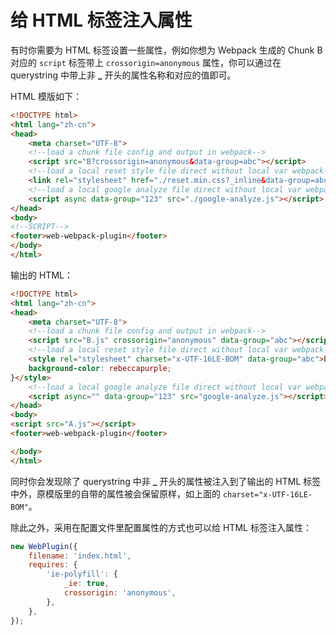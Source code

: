 # 给 HTML 标签注入属性

有时你需要为 HTML 标签设置一些属性，例如你想为 Webpack 生成的 Chunk B 对应的 `script` 标签带上 `crossorigin=anonymous` 属性，你可以通过在 querystring 中带上非 **\_** 开头的属性名称和对应的值即可。

HTML 模版如下：

```html
<!DOCTYPE html>
<html lang="zh-cn">
<head>
	<meta charset="UTF-8">
	<!--load a chunk file config and output in webpack-->
	<script src="B?crossorigin=anonymous&data-group=abc"></script>
	<!--load a local reset style file direct without local var webpack-->
	<link rel="stylesheet" href="./reset.min.css?_inline&data-group=abc" charset="x-UTF-16LE-BOM">
	<!--load a local google analyze file direct without local var webpack-->
	<script async data-group="123" src="./google-analyze.js"></script>
</head>
<body>
<!--SCRIPT-->
<footer>web-webpack-plugin</footer>
</body>
</html>
```

输出的 HTML：

```html
<!DOCTYPE html>
<html lang="zh-cn">
<head>
	<meta charset="UTF-8">
	<!--load a chunk file config and output in webpack-->
	<script src="B.js" crossorigin="anonymous" data-group="abc"></script>
	<!--load a local reset style file direct without local var webpack-->
	<style rel="stylesheet" charset="x-UTF-16LE-BOM" data-group="abc">body {
    background-color: rebeccapurple;
}</style>
	<!--load a local google analyze file direct without local var webpack-->
	<script async="" data-group="123" src="google-analyze.js"></script>
</head>
<body>
<script src="A.js"></script>
<footer>web-webpack-plugin</footer>

</body>
</html>
```

同时你会发现除了 querystring 中非 **\_** 开头的属性被注入到了输出的 HTML 标签中外，原模版里的自带的属性被会保留原样，如上面的 `charset="x-UTF-16LE-BOM"`。

除此之外，采用在配置文件里配置属性的方式也可以给 HTML 标签注入属性：

```js
new WebPlugin({
	filename: 'index.html',
	requires: {
		'ie-polyfill': {
			_ie: true,
			crossorigin: 'anonymous',
		},
	},
});
```
